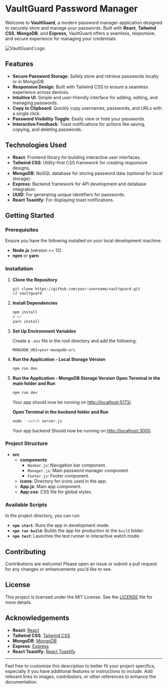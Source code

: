 # VaultGuard Password Manager

Welcome to **VaultGuard**, a modern password manager application designed to securely store and manage your passwords. Built with **React**, **Tailwind CSS**, **MongoDB**, and **Express**, VaultGuard offers a seamless, responsive, and secure experience for managing your credentials.

![VaultGuard Logo](path-to-your-logo.png)

## Features

- **Secure Password Storage**: Safely store and retrieve passwords locally or in MongoDB.
- **Responsive Design**: Built with Tailwind CSS to ensure a seamless experience across devices.
- **Intuitive UI**: Simple and user-friendly interface for adding, editing, and managing passwords.
- **Copy to Clipboard**: Quickly copy usernames, passwords, and URLs with a single click.
- **Password Visibility Toggle**: Easily view or hide your passwords.
- **Interactive Feedback**: Toast notifications for actions like saving, copying, and deleting passwords.

## Technologies Used

- **React**: Frontend library for building interactive user interfaces.
- **Tailwind CSS**: Utility-first CSS framework for creating responsive designs.
- **MongoDB**: NoSQL database for storing password data (optional for local storage).
- **Express**: Backend framework for API development and database integration.
- **UUID**: For generating unique identifiers for passwords.
- **React Toastify**: For displaying toast notifications.

## Getting Started

### Prerequisites

Ensure you have the following installed on your local development machine:

- **Node.js** (version >= 12)
- **npm** or **yarn**

### Installation

1. **Clone the Repository**

   ```bash
   git clone https://github.com/your-username/vaultguard.git
   cd vaultguard
   ```

2. **Install Dependencies**

   ```bash
   npm install
   # or
   yarn install
   ```

3. **Set Up Environment Variables**

   Create a `.env` file in the root directory and add the following:

   ```env
   MONGODB_URI=your-mongodb-uri
   ```

4. **Run the Application - Local Storage Version** 

   ```bash
   npm run dev
   ```
4. **Run the Application - MongoDB Storage Version** 
   **Open Terminal in the main folder and Run**
   ```bash
   npm run dev
   ```
   Your app should now be running on [http://localhost:5173/]([http://localhost:5173/]).
   
   **Open Terminal in the beckend folder and Run**
   ```bash
   node --watch server.js
   ```
   Your app backend Should now be running on [http://localhost:3000](http://localhost:3000).

### Project Structure

- **src**
  - **components**
    - `Navbar.js`: Navigation bar component.
    - `Manager.js`: Main password manager component.
    - `Footer.js`: Footer component.
  - **icons**: Directory for icons used in the app.
  - **App.js**: Main app component.
  - **App.css**: CSS file for global styles.

### Available Scripts

In the project directory, you can run:

- **`npm start`**: Runs the app in development mode.
- **`npm run build`**: Builds the app for production to the `build` folder.
- **`npm test`**: Launches the test runner in interactive watch mode.

## Contributing

Contributions are welcome! Please open an issue or submit a pull request for any changes or enhancements you'd like to see.

## License

This project is licensed under the MIT License. See the [LICENSE](LICENSE) file for more details.

## Acknowledgements

- **React**: [React](https://reactjs.org/)
- **Tailwind CSS**: [Tailwind CSS](https://tailwindcss.com/)
- **MongoDB**: [MongoDB](https://www.mongodb.com/)
- **Express**: [Express](https://expressjs.com/)
- **React Toastify**: [React Toastify](https://fkhadra.github.io/react-toastify/)

---

Feel free to customize this description to better fit your project specifics, especially if you have additional features or instructions to include. Add relevant links to images, contributors, or other references to enhance the documentation.
